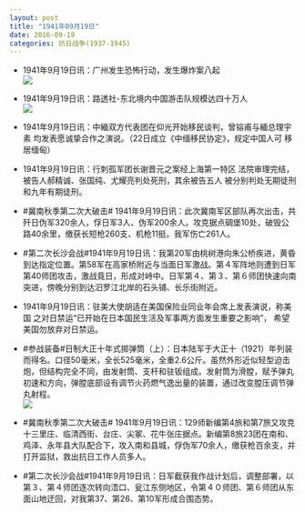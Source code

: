 ```yaml
---
layout: post
title: "1941年09月19日"
date: 2016-09-19
categories: 抗日战争(1937-1945)
---
```


<meta name="referrer" content="no-referrer" />

- 1941年9月19日讯：广州发生恐怖行动，发生爆炸案八起 <br/><img src="https://ww4.sinaimg.cn/large/aca367d8jw1f7zahyn6yhj20c006yq44.jpg" />

- 1941年9月19日讯：路透社-东北境内中国游击队规模达四十万人 <br/><img src="https://ww3.sinaimg.cn/large/aca367d8jw1f7z8r8nf62j20c10dzjto.jpg" />

- 1941年9月19日讯：中緬双方代表团在仰光开始移民谈判，曾镕甫与緬总理宇素 均发表愿诚挚合作之演说。（22日成立《中缅移民协定》，规定中国人可 移居缅甸） 

- 1941年9月19日讯：行刺孤军团长谢晋元之案经上海第一特区 法院审理完结，被告人郝精诚、张国纯、尤耀亮判处死刑，其余被告五人 被分别判处无期徒刑和九年有期徒刑。 

- #冀南秋季第二次大破击# 1941年9月19日讯：此次冀南军区部队再次出击，共歼日伪军320余人，俘日军3人、伪军200余人。攻克据点碉堡10处，破毁公路40余里，缴获长短枪260支、机枪11挺。我军伤亡261人。 

- #第二次长沙会战#1941年9月19日讯：我第20军由桃树港向朱公桥疾进，黄昏到达指定位置。第58军在高家桥附近与当面日军激战。第４军阵地则遭到日军第40师团攻击，激战竟日，形成对峙中。日军第４、第３、第６师团快速向南突进，傍晚分别到达汨罗江北岸的石头铺、长乐街附近。 

- 1941年9月19日讯：驻美大使胡适在美国保险业同业年会席上发表演说，称美国 之对日禁运“已开始在日本国民生活及军事两方面发生重要之影响”， 希望美国勿放弃对日禁运。 

- #参战装备#日制大正十年式掷弹筒（上）：日本陆军于大正十（1921）年列装而得名。口径50毫米，全长525毫米，全重2.6公斤。虽然外形近似轻型迫击炮，但结构完全不同，由发射筒、支杆和驻钣组成。发射筒为滑膛，赋予弹丸初速和方向，弹膛底部设有调节火药燃气逸出量的装置，通过改变膛压调节弹丸射程。 <br/><img src="https://ww4.sinaimg.cn/large/aca367d8jw1f7yny9fuhnj20fg07eq3g.jpg" />

- #冀南秋季第二次大破击# 1941年9月19日讯：129师新编第4旅和第7旅又攻克十三里庄、临清西街、台庄、尖冢、花牛张庄据点。新编第8旅23团在南和、鸡泽、永年县大队配合下，攻入南和县城，俘伪军70余人，缴获枪百余支，并打开监狱，救出抗日工作人员多人。 

- #第二次长沙会战#1941年9月19日讯：日军截获我作战计划后，调整部署，以第３、第４师团逐次转向浯口、瓮江东侧地区，令第４０师团、第６师团从东面山地迂回，对我第37、第26、第10军形成合围态势。 

